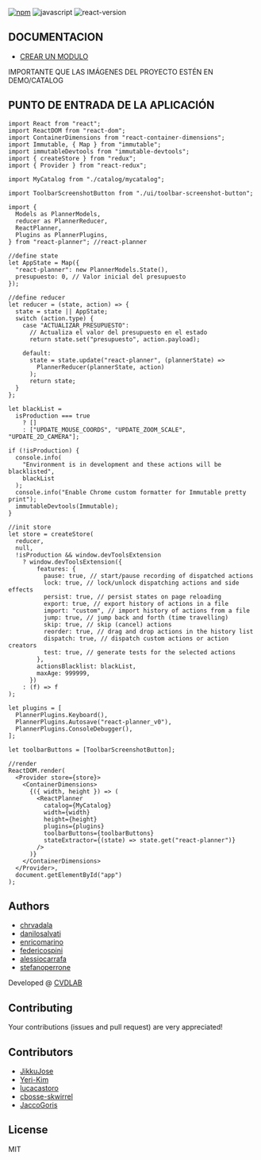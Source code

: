 [![npm][npm_label]][npm_link]
![javascript][js]
![react-version][react_version]

## DOCUMENTACION

- [CREAR UN MODULO](documentacion/COMO_CREAR_UN_MODULO_PARA_EL_CATALOGO.md)

IMPORTANTE QUE LAS IMÁGENES DEL PROYECTO ESTÉN EN DEMO/CATALOG
## PUNTO DE ENTRADA DE LA APLICACIÓN

```es6
import React from "react";
import ReactDOM from "react-dom";
import ContainerDimensions from "react-container-dimensions";
import Immutable, { Map } from "immutable";
import immutableDevtools from "immutable-devtools";
import { createStore } from "redux";
import { Provider } from "react-redux";

import MyCatalog from "./catalog/mycatalog";

import ToolbarScreenshotButton from "./ui/toolbar-screenshot-button";

import {
  Models as PlannerModels,
  reducer as PlannerReducer,
  ReactPlanner,
  Plugins as PlannerPlugins,
} from "react-planner"; //react-planner

//define state
let AppState = Map({
  "react-planner": new PlannerModels.State(),
  presupuesto: 0, // Valor inicial del presupuesto
});

//define reducer
let reducer = (state, action) => {
  state = state || AppState;
  switch (action.type) {
    case "ACTUALIZAR_PRESUPUESTO":
      // Actualiza el valor del presupuesto en el estado
      return state.set("presupuesto", action.payload);

    default:
      state = state.update("react-planner", (plannerState) =>
        PlannerReducer(plannerState, action)
      );
      return state;
  }
};

let blackList =
  isProduction === true
    ? []
    : ["UPDATE_MOUSE_COORDS", "UPDATE_ZOOM_SCALE", "UPDATE_2D_CAMERA"];

if (!isProduction) {
  console.info(
    "Environment is in development and these actions will be blacklisted",
    blackList
  );
  console.info("Enable Chrome custom formatter for Immutable pretty print");
  immutableDevtools(Immutable);
}

//init store
let store = createStore(
  reducer,
  null,
  !isProduction && window.devToolsExtension
    ? window.devToolsExtension({
        features: {
          pause: true, // start/pause recording of dispatched actions
          lock: true, // lock/unlock dispatching actions and side effects
          persist: true, // persist states on page reloading
          export: true, // export history of actions in a file
          import: "custom", // import history of actions from a file
          jump: true, // jump back and forth (time travelling)
          skip: true, // skip (cancel) actions
          reorder: true, // drag and drop actions in the history list
          dispatch: true, // dispatch custom actions or action creators
          test: true, // generate tests for the selected actions
        },
        actionsBlacklist: blackList,
        maxAge: 999999,
      })
    : (f) => f
);

let plugins = [
  PlannerPlugins.Keyboard(),
  PlannerPlugins.Autosave("react-planner_v0"),
  PlannerPlugins.ConsoleDebugger(),
];

let toolbarButtons = [ToolbarScreenshotButton];

//render
ReactDOM.render(
  <Provider store={store}>
    <ContainerDimensions>
      {({ width, height }) => (
        <ReactPlanner
          catalog={MyCatalog}
          width={width}
          height={height}
          plugins={plugins}
          toolbarButtons={toolbarButtons}
          stateExtractor={(state) => state.get("react-planner")}
        />
      )}
    </ContainerDimensions>
  </Provider>,
  document.getElementById("app")
);
```

## Authors

- [chrvadala](https://github.com/chrvadala)
- [danilosalvati](https://github.com/danilosalvati)
- [enricomarino](https://github.com/enricomarino)
- [federicospini](https://github.com/federicospini)
- [alessiocarrafa](https://github.com/alessiocarrafa)
- [stefanoperrone](https://github.com/stefanoperrone)

Developed @ [CVDLAB][cvdlab]

## Contributing

Your contributions (issues and pull request) are very appreciated!

## Contributors

- [JikkuJose](https://github.com/JikkuJose)
- [Yeri-Kim](https://github.com/Yeri-Kim)
- [lucacastoro](https://github.com/lucacastoro)
- [cbosse-skwirrel](https://github.com/cbosse-skwirrel)
- [JaccoGoris](https://github.com/JaccoGoris)

## License

MIT

[react]: https://facebook.github.io/react/
[npm_label]: https://img.shields.io/npm/v/react-planner.svg?maxAge=2592000?style=plastic
[npm_link]: https://www.npmjs.com/package/react-planner
[js]: https://img.shields.io/badge/javascript-ES6-fbde34.svg
[react_version]: https://img.shields.io/badge/react%20version-16.0.0%20or%20later-61dafb.svg
[preview_image]: https://raw.githubusercontent.com/cvdlab/react-planner/master/preview.png
[demo]: https://cvdlab.github.io/react-planner
[cvdlab]: http://cvdlab.org/
